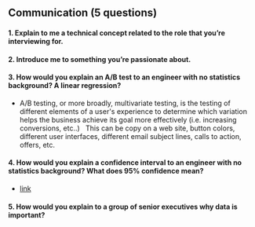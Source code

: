 ## Communication (5 questions)


#### 1. Explain to me a technical concept related to the role that you’re interviewing for.
#### 2. Introduce me to something you’re passionate about.
#### 3. How would you explain an A/B test to an engineer with no statistics background? A linear regression?
  - A/B testing, or more broadly, multivariate testing, 
  is the testing of different elements of a user's experience to determine which variation helps the business achieve its goal more effectively
   (i.e. increasing conversions, etc..) 
     This can be copy on a web site, button colors, different user interfaces, different email subject lines, calls to action, offers, etc. 
#### 4. How would you explain a confidence interval to an engineer with no statistics background? What does 95% confidence mean?
  - [link](https://www.quora.com/What-is-a-confidence-interval-in-laymans-terms)
#### 5. How would you explain to a group of senior executives why data is important?

